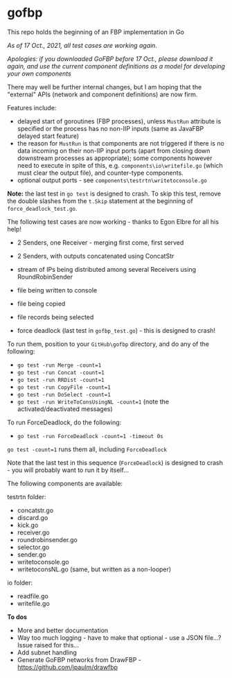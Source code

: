 # gofbp 

This repo holds the beginning of an FBP implementation in Go

*As of 17 Oct., 2021, all test cases are working again.*

*Apologies: if you downloaded GoFBP before 17 Oct., please download it again, and use the current component definitions as a model for developing your own components*

There may well be further internal changes, but I am hoping that the "external" APIs (network and component definitions) are now firm. 

Features include:

- delayed start of goroutines (FBP processes), unless `MustRun` attribute is specified or the process has no non-IIP inputs (same as JavaFBP delayed start feature) 
- the reason for `MustRun` is that components are not triggered if there is no data incoming on their non-IIP input ports (apart from closing down downstream processes as appropriate);  some components however need to execute in spite of this, e.g. `components\io\writefile.go` (which must clear the output file), and counter-type components.
- optional output ports - see `components\testrtn\writetoconsole.go`

**Note:** the last test in `go test` is designed to crash.  To skip this test, remove the double slashes from the `t.Skip` statement at the beginning of `force_deadlock_test.go`.

The following test cases are now working - thanks to Egon Elbre for all his help!

- 2 Senders, one Receiver - merging first come, first served

- 2 Senders, with outputs concatenated using ConcatStr

- stream of IPs being distributed among several Receivers using RoundRobinSender 

- file being written to console  

- file being copied             

- file records being selected    

- force deadlock (last test in `gofbp_test.go`) - this is designed to crash!
 

To run them, position to your `GitHub\gofbp` directory, and do any of the following:

- `go test -run Merge -count=1`
- `go test -run Concat -count=1`
- `go test -run RRDist -count=1`
- `go test -run CopyFile -count=1`
- `go test -run DoSelect -count=1`
- `go test -run WriteToConsUsingNL -count=1`  (note the activated/deactivated messages)

To run ForceDeadlock, do the following:

- `go test -run ForceDeadlock -count=1 -timeout 0s` 

`go test -count=1` runs them all, including `ForceDeadlock`

Note that the last test in this sequence (`ForceDeadlock`) is designed to crash - you will probably want to run it by itself...

The following components are available:

testrtn folder:
- concatstr.go
- discard.go
- kick.go
- receiver.go
- roundrobinsender.go
- selector.go
- sender.go
- writetoconsole.go 
- writetoconsNL.go   (same, but written as a non-looper)

io folder:
- readfile.go
- writefile.go

**To dos**

- More and better documentation
- Way too much logging - have to make that optional - use a JSON file...?  Issue raised for this...
- Add subnet handling
- Generate GoFBP networks from DrawFBP - https://github.com/jpaulm/drawfbp

